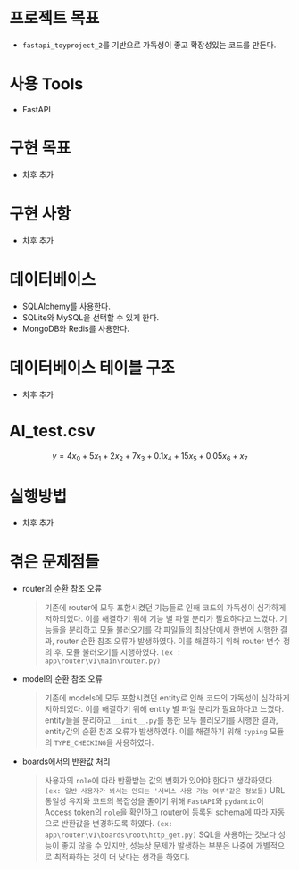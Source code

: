 # 프로젝트 목표
- `fastapi_toyproject_2`를 기반으로 가독성이 좋고 확장성있는 코드를 만든다.

# 사용 Tools
- FastAPI

# 구현 목표
- 차후 추가

# 구현 사항
- 차후 추가

# 데이터베이스
- SQLAlchemy를 사용한다.
- SQLite와 MySQL을 선택할 수 있게 한다.
- MongoDB와 Redis를 사용한다.

# 데이터베이스 테이블 구조
- 차후 추가

# AI_test.csv
```math
y = 4x_0 + 5x_1 + 2x_2 + 7x_3 + 0.1x_4 + 15x_5 + 0.05x_6+ x_7
```

# 실행방법
- 차후 추가

# 겪은 문제점들
- router의 순환 참조 오류
    > 기존에 router에 모두 포함시켰던 기능들로 인해 코드의 가독성이 심각하게 저하되었다. 이를 해결하기 위해 기능 별 파일 분리가 필요하다고 느꼈다. 기능들을 분리하고 모듈 불러오기를 각 파일들의 최상단에서 한번에 시행한 결과, router 순환 참조 오류가 발생하였다. 이를 해결하기 위해 router 변수 정의 후, 모듈 불러오기를 시행하였다.
    `(ex : app\router\v1\main\router.py)`
- model의 순환 참조 오류
    > 기존에 models에 모두 포함시켰던 entity로 인해 코드의 가독성이 심각하게 저하되었다. 이를 해결하기 위해 entity 별 파일 분리가 필요하다고 느꼈다. entity들을 분리하고 `__init__.py`를 통한 모두 불러오기를 시행한 결과, entity간의 순환 참조 오류가 발생하였다. 이를 해결하기 위해 `typing` 모듈의 `TYPE_CHECKING`을 사용하였다.
- boards에서의 반환값 처리
    > 사용자의 `role`에 따라 반환받는 값의 변화가 있어야 한다고 생각하였다. `(ex: 일반 사용자가 봐서는 안되는 '서비스 사용 가능 여부'같은 정보들)` URL 통일성 유지와 코드의 복잡성을 줄이기 위해 `FastAPI`와 `pydantic`이 Access token의 `role`을 확인하고 router에 등록된 schema에 따라 자동으로 반환값을 변경하도록 하였다. `(ex: app\router\v1\boards\root\http_get.py)` SQL을 사용하는 것보다 성능이 좋지 않을 수 있지만, 성능상 문제가 발생하는 부분은 나중에 개별적으로 최적화하는 것이 더 낫다는 생각을 하였다.